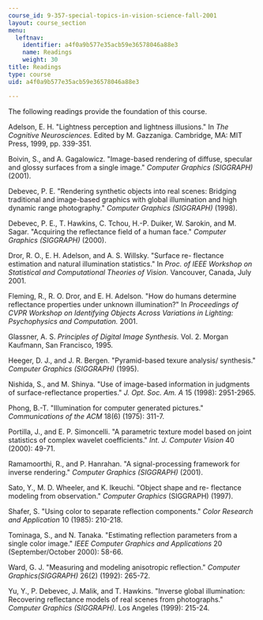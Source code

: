 ```yaml
---
course_id: 9-357-special-topics-in-vision-science-fall-2001
layout: course_section
menu:
  leftnav:
    identifier: a4f0a9b577e35acb59e36578046a88e3
    name: Readings
    weight: 30
title: Readings
type: course
uid: a4f0a9b577e35acb59e36578046a88e3

---
```


The following readings provide the foundation of this course.

Adelson, E. H. "Lightness perception and lightness illusions." In _The Cognitive Neurosciences._ Edited by M. Gazzaniga. Cambridge, MA: MIT Press, 1999, pp. 339-351.

Boivin, S., and A. Gagalowicz. "Image-based rendering of diffuse, specular and glossy surfaces from a single image." _Computer Graphics (SIGGRAPH)_ (2001).

Debevec, P. E. "Rendering synthetic objects into real scenes: Bridging traditional and image-based graphics with global illumination and high dynamic range photography." _Computer Graphics (SIGGRAPH)_ (1998).

Debevec, P. E., T. Hawkins, C. Tchou, H.-P. Duiker, W. Sarokin, and M. Sagar. "Acquiring the reflectance field of a human face." _Computer Graphics (SIGGRAPH)_ (2000).

Dror, R. O., E. H. Adelson, and A. S. Willsky. "Surface re- flectance estimation and natural illumination statistics." In _Proc. of IEEE Workshop on Statistical and Computational Theories of Vision._ Vancouver, Canada, July 2001.

Fleming, R., R. O. Dror, and E. H. Adelson. "How do humans determine reflectance properties under unknown illumination?" In _Proceedings of CVPR Workshop on Identifying Objects Across Variations in Lighting: Psychophysics and Computation._ 2001.

Glassner, A. S. _Principles of Digital Image Synthesis._ Vol. 2. Morgan Kaufmann, San Francisco, 1995.

Heeger, D. J., and J. R. Bergen. "Pyramid-based texure analysis/ synthesis." _Computer Graphics (SIGGRAPH)_ (1995).

Nishida, S., and M. Shinya. "Use of image-based information in judgments of surface-reflectance properties." _J. Opt. Soc. Am. A_ 15 (1998): 2951-2965.

Phong, B.-T. "Illumination for computer generated pictures." _Communications of the ACM_ 18(6) (1975): 311-7.

Portilla, J., and E. P. Simoncelli. "A parametric texture model based on joint statistics of complex wavelet coefficients." _Int. J. Computer Vision_ 40 (2000): 49-71.

Ramamoorthi, R., and P. Hanrahan. "A signal-processing framework for inverse rendering." _Computer Graphics (SIGGRAPH)_ (2001).

Sato, Y., M. D. Wheeler, and K. Ikeuchi. "Object shape and re- flectance modeling from observation." _Computer Graphics_ (SIGGRAPH) (1997).

Shafer, S. "Using color to separate reflection components." _Color Research and Application_ 10 (1985): 210-218.

Tominaga, S., and N. Tanaka. "Estimating reflection parameters from a single color image." _IEEE Computer Graphics and Applications_ 20 (September/October 2000): 58-66.

Ward, G. J. "Measuring and modeling anisotropic reflection." _Computer Graphics(SIGGRAPH)_ 26(2) (1992): 265-72.

Yu, Y., P. Debevec, J. Malik, and T. Hawkins. "Inverse global illumination: Recovering reflectance models of real scenes from photographs." _Computer Graphics (SIGGRAPH)._ Los Angeles (1999): 215-24.
